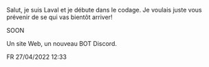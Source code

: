 Salut, je suis Laval et je débute dans le codage.
Je voulais juste vous prévenir de se qui vas bientôt arriver!

SOON

Un site Web,
un nouveau BOT Discord.

FR 27/04/2022 12:33
